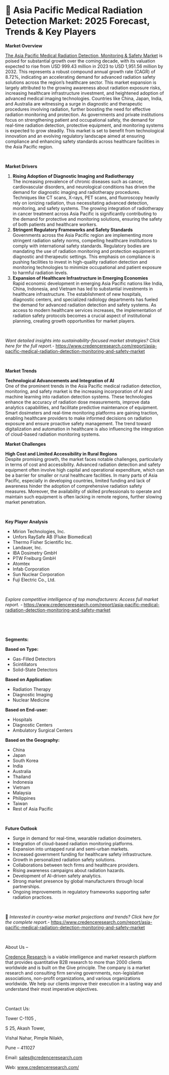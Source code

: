 # 🚨 Asia Pacific Medical Radiation Detection Market: 2025 Forecast, Trends & Key Players


<p><strong>Market Overview</strong></p>
<p><a href="https://www.credenceresearch.com/report/asia-pacific-medical-radiation-detection-monitoring-and-safety-market">The Asia Pacific Medical Radiation Detection, Monitoring &amp; Safety Market</a> is poised for substantial growth over the coming decade, with its valuation expected to rise from USD 999.43 million in 2023 to USD 1,951.56 million by 2032. This represents a robust compound annual growth rate (CAGR) of 8.72%, indicating an accelerating demand for advanced radiation safety solutions across the region&rsquo;s healthcare sector. This market expansion is largely attributed to the growing awareness about radiation exposure risks, increasing healthcare infrastructure investment, and heightened adoption of advanced medical imaging technologies. Countries like China, Japan, India, and Australia are witnessing a surge in diagnostic and therapeutic procedures involving radiation, further boosting the need for effective radiation monitoring and protection. As governments and private institutions focus on strengthening patient and occupational safety, the demand for real-time radiation detection, protective equipment, and monitoring systems is expected to grow steadily. This market is set to benefit from technological innovation and an evolving regulatory landscape aimed at ensuring compliance and enhancing safety standards across healthcare facilities in the Asia Pacific region.</p>
<p><strong>&nbsp;</strong></p>
<p><strong>Market Drivers</strong></p>
<ol>
<li><strong> Rising Adoption of Diagnostic Imaging and Radiotherapy</strong><br data-start="1402" data-end="1405" /> The increasing prevalence of chronic diseases such as cancer, cardiovascular disorders, and neurological conditions has driven the demand for diagnostic imaging and radiotherapy procedures. Techniques like CT scans, X-rays, PET scans, and fluoroscopy heavily rely on ionizing radiation, thus necessitating advanced detection, monitoring, and safety systems. The growing integration of radiotherapy in cancer treatment across Asia Pacific is significantly contributing to the demand for protective and monitoring solutions, ensuring the safety of both patients and healthcare workers.</li>
<li data-start="1990" data-end="2560"><strong data-start="1990" data-end="2049"> Stringent Regulatory Frameworks and Safety Standards</strong><br data-start="2049" data-end="2052" /> Governments across the Asia Pacific region are implementing more stringent radiation safety norms, compelling healthcare institutions to comply with international safety standards. Regulatory bodies are mandating the use of radiation monitoring and protection equipment in diagnostic and therapeutic settings. This emphasis on compliance is pushing facilities to invest in high-quality radiation detection and monitoring technologies to minimize occupational and patient exposure to harmful radiation levels.</li>
<li data-start="2562" data-end="3169"><strong data-start="2562" data-end="2629"> Expansion of Healthcare Infrastructure in Emerging Economies</strong><br data-start="2629" data-end="2632" /> Rapid economic development in emerging Asia Pacific nations like India, China, Indonesia, and Vietnam has led to substantial investments in healthcare infrastructure. The establishment of new hospitals, diagnostic centers, and specialized radiology departments has fueled the demand for advanced radiation detection and safety systems. As access to modern healthcare services increases, the implementation of radiation safety protocols becomes a crucial aspect of institutional planning, creating growth opportunities for market players.</li>
</ol>
<p><strong>&nbsp;</strong></p>
<p><em>Want detailed insights into sustainability-focused market strategies? Click here for the full report.- </em><a href="https://www.credenceresearch.com/report/asia-pacific-medical-radiation-detection-monitoring-and-safety-market">https://www.credenceresearch.com/report/asia-pacific-medical-radiation-detection-monitoring-and-safety-market</a></p>
<p>&nbsp;</p>
<p><strong>Market Trends</strong></p>
<p><strong>Technological Advancements and Integration of AI</strong><br /> One of the prominent trends in the Asia Pacific medical radiation detection, monitoring, and safety market is the increasing incorporation of AI and machine learning into radiation detection systems. These technologies enhance the accuracy of radiation dose measurements, improve data analytics capabilities, and facilitate predictive maintenance of equipment. Smart dosimeters and real-time monitoring platforms are gaining traction, enabling healthcare providers to make informed decisions on radiation exposure and ensure proactive safety management. The trend toward digitalization and automation in healthcare is also influencing the integration of cloud-based radiation monitoring systems.</p>
<p><strong>Market Challenges</strong></p>
<p><strong>High Cost and Limited Accessibility in Rural Regions</strong><br /> Despite promising growth, the market faces notable challenges, particularly in terms of cost and accessibility. Advanced radiation detection and safety equipment often involve high capital and operational expenditure, which can be a barrier for smaller or rural healthcare facilities. In many parts of Asia Pacific, especially in developing countries, limited funding and lack of awareness hinder the adoption of comprehensive radiation safety measures. Moreover, the availability of skilled professionals to operate and maintain such equipment is often lacking in remote regions, further slowing market penetration.</p>
<p>&nbsp;</p>
<p><strong>Key Player Analysis</strong></p>
<ul>
<li>Mirion Technologies, Inc.</li>
<li>Unfors RaySafe AB (Fluke Biomedical)</li>
<li>Thermo Fisher Scientific Inc.</li>
<li>Landauer, Inc.</li>
<li>IBA Dosimetry GmbH</li>
<li>PTW Freiburg GmbH</li>
<li>Atomtex</li>
<li>Infab Corporation</li>
<li>Sun Nuclear Corporation</li>
<li>Fuji Electric Co., Ltd.</li>
</ul>
<p>&nbsp;</p>
<p><em>Explore competitive intelligence of top manufacturers: Access full market report. - </em><a href="https://www.credenceresearch.com/report/asia-pacific-medical-radiation-detection-monitoring-and-safety-market">https://www.credenceresearch.com/report/asia-pacific-medical-radiation-detection-monitoring-and-safety-market</a></p>
<p>&nbsp;</p>
<p>&nbsp;</p>
<p><strong>Segments:</strong></p>
<p><strong>Based on&nbsp;Type:</strong></p>
<ul>
<li>Gas-Filled Detectors</li>
<li>Scintillators</li>
<li>Solid-State Detectors</li>
</ul>
<p><strong>Based on&nbsp;Application:</strong></p>
<ul>
<li>Radiation Therapy</li>
<li>Diagnostic Imaging</li>
<li>Nuclear Medicine</li>
</ul>
<p><strong>Based on End-user:</strong></p>
<ul>
<li>Hospitals</li>
<li>Diagnostic Centers</li>
<li>Ambulatory Surgical Centers</li>
</ul>
<p><strong>Based on the Geography:</strong></p>
<ul>
<li>China</li>
<li>Japan</li>
<li>South Korea</li>
<li>India</li>
<li>Australia</li>
<li>Thailand</li>
<li>Indonesia</li>
<li>Vietnam</li>
<li>Malaysia</li>
<li>Philippines</li>
<li>Taiwan</li>
<li>Rest of Asia Pacific</li>
</ul>
<p>&nbsp;</p>
<p><strong>Future Outlook </strong></p>
<ul>
<li>Surge in demand for real-time, wearable radiation dosimeters.</li>
<li>Integration of cloud-based radiation monitoring platforms.</li>
<li>Expansion into untapped rural and semi-urban markets.</li>
<li>Increased government funding for healthcare safety infrastructure.</li>
<li>Growth in personalized radiation safety solutions.</li>
<li>Collaborations between tech firms and healthcare providers.</li>
<li>Rising awareness campaigns about radiation hazards.</li>
<li>Development of AI-driven safety analytics.</li>
<li>Strong market presence by global manufacturers through local partnerships.</li>
<li>Ongoing improvements in regulatory frameworks supporting safer radiation practices.</li>
</ul>
<p><strong>&nbsp;</strong></p>
<p>📌 <em>Interested in country-wise market projections and trends? Click here for the complete report.- </em><a href="https://www.credenceresearch.com/report/asia-pacific-medical-radiation-detection-monitoring-and-safety-market">https://www.credenceresearch.com/report/asia-pacific-medical-radiation-detection-monitoring-and-safety-market</a></p>
<p>&nbsp;</p>
<p>About Us &ndash;</p>
<p><a href="https://www.credenceresearch.com/">Credence Research</a> is a viable intelligence and market research platform that provides quantitative B2B research to more than 2000 clients worldwide and is built on the Give principle. The company is a market research and consulting firm serving governments, non-legislative associations, non-profit organizations, and various organizations worldwide. We help our clients improve their execution in a lasting way and understand their most imperative objectives.</p>
<p>&nbsp;</p>
<p>Contact Us:</p>
<p>Tower C-1105 ,</p>
<p>S 25, Akash Tower,</p>
<p>Vishal Nahar, Pimple Nilakh,</p>
<p>Pune &ndash; 411027</p>
<p>Email: <a href="mailto:sales@credenceresearch.com">sales@credenceresearch.com</a></p>
<p>Web: <a href="http://www.credenceresearch.com/">www.credenceresearch.com/</a></p>
